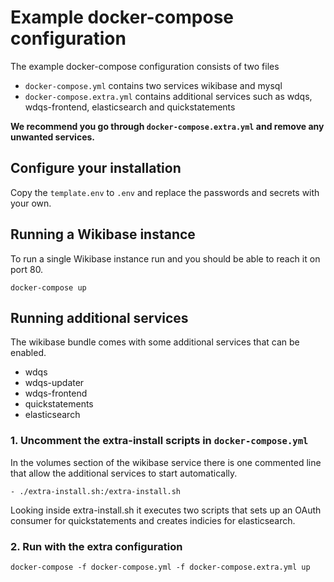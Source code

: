 # Example docker-compose configuration

The example docker-compose configuration consists of two files

* `docker-compose.yml` contains two services wikibase and mysql
* `docker-compose.extra.yml` contains additional services such as wdqs, wdqs-frontend, elasticsearch and quickstatements 

**We recommend you go through `docker-compose.extra.yml` and remove any unwanted services.**

## Configure your installation

Copy the `template.env` to `.env` and replace the passwords and secrets with your own.

## Running a Wikibase instance

To run a single Wikibase instance run and you should be able to reach it on port 80.

```
docker-compose up
```

## Running additional services

The wikibase bundle comes with some additional services that can be enabled.

- wdqs
- wdqs-updater
- wdqs-frontend
- quickstatements
- elasticsearch

### 1. Uncomment the extra-install scripts in `docker-compose.yml` 

In the volumes section of the wikibase service there is one commented line that allow the additional services to start automatically.

```
- ./extra-install.sh:/extra-install.sh
```

Looking inside extra-install.sh it executes two scripts that sets up an OAuth consumer for quickstatements and creates indicies for elasticsearch.

### 2. Run with the extra configuration

```
docker-compose -f docker-compose.yml -f docker-compose.extra.yml up
```